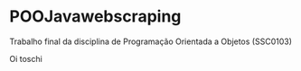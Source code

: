 # POOJavawebscraping
Trabalho final da disciplina de Programação Orientada a Objetos (SSC0103)

Oi toschi
